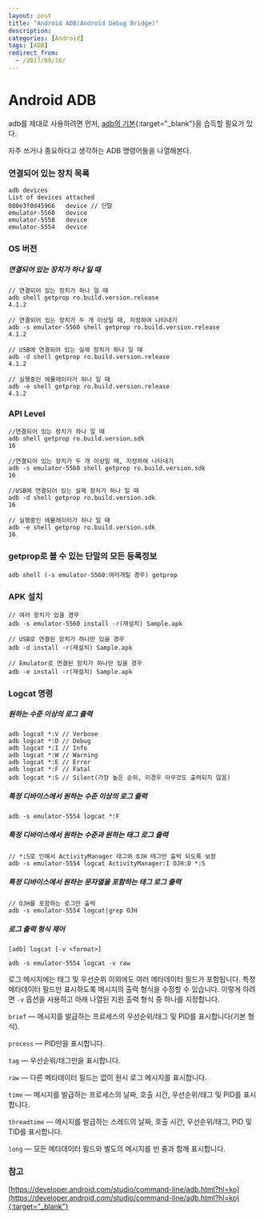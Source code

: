 ```yaml
---
layout: post
title: "Android ADB(Android Debug Bridge)"
description: 
categories: [Android]
tags: [ADB]
redirect_from:
  - /2017/09/16/
---
```


# Android ADB

adb를 제대로 사용하려면 먼저, [adb의 기본](https://developer.android.com/studio/command-line/adb.html?hl=ko){:target="_blank"}을 습득할 필요가 있다.

자주 쓰거나 중요하다고 생각하는 ADB 명령어들을 나열해본다.

### 연결되어 있는 장치 목록

```
adb devices
List of devices attached
080e3f0d45966	device // 단말
emulator-5560	device
emulator-5558	device
emulator-5554	device
```

### OS 버전

##### 연결되어 있는 장치가 하나 일 때

```
// 연결되어 있는 장치가 하나 일 때
adb shell getprop ro.build.version.release
4.1.2

// 연결되어 있는 장치가 두 개 이상일 때, 지정하여 나타내기
adb -s emulator-5560 shell getprop ro.build.version.release
4.1.2

// USB에 연결되어 있는 실제 장치가 하나 일 때
adb -d shell getprop ro.build.version.release 
4.1.2

// 실행중인 에뮬레이터가 하나 일 때
adb -e shell getprop ro.build.version.release 
4.1.2
```

### API Level

```
//연결되어 있는 장치가 하나 일 때
adb shell getprop ro.build.version.sdk
16

//연결되어 있는 장치가 두 개 이상일 때, 지정하여 나타내기
adb -s emulator-5560 shell getprop ro.build.version.sdk
16

//USB에 연결되어 있는 실제 장치가 하나 일 때
adb -d shell getprop ro.build.version.sdk
16

// 실행중인 에뮬레이터가 하나 일 때
adb -e shell getprop ro.build.version.sdk 
16
```

### getprop로 볼 수 있는 단말의 모든 등록정보

```
adb shell (-s emulator-5560:여러개일 경우) getprop
```

### APK 설치

```
// 여러 장치가 있을 경우
adb -s emulator-5560 install -r(재설치) Sample.apk

// USB로 연결된 장치가 하나만 있을 경우
adb -d install -r(재설치) Sample.apk

// Emulator로 연결된 장치가 하나만 있을 경우
adb -e install -r(재설치) Sample.apk
```

### Logcat 명령

##### 원하는 수준 이상의 로그 출력

```
adb logcat *:V // Verbose
adb logcat *:D // Debug
adb logcat *:I // Info
adb logcat *:W // Warning
adb logcat *:E // Error
adb logcat *:F // Fatal
adb logcat *:S // Silent(가장 높은 순위, 이경우 아무것도 출력되지 않음)
```

##### 특정 디바이스에서 원하는 수준 이상의 로그 출력

```
adb -s emulator-5554 logcat *:F
```

##### 특정 디바이스에서 원하는 수준과 원하는 태그 로그 출력

```
// *:S로 인해서 ActivityManager 태그와 OJH 태그만 출력 되도록 보장
adb -s emulator-5554 logcat ActivityManager:I OJH:D *:S
```

##### 특정 디바이스에서 원하는 문자열을 포함하는 태그 로그 출력

```
// OJH를 포함하는 로그만 출력
adb -s emulator-5554 logcat|grep OJH
```

##### 로그 출력 형식 제어

```
[adb] logcat [-v <format>]
```

```
adb -s emulator-5554 logcat -v raw
```

로그 메시지에는 태그 및 우선순위 이외에도 여러 메타데이터 필드가 포함됩니다. 특정 메타데이터 필드만 표시하도록 메시지의 출력 형식을 수정할 수 있습니다. 이렇게 하려면 `-v` 옵션을 사용하고 아래 나열된 지원 출력 형식 중 하나를 지정합니다.

`brief` — 메시지를 발급하는 프로세스의 우선순위/태그 및 PID를 표시합니다(기본 형식).

`process` — PID만을 표시합니다.

`tag` — 우선순위/태그만을 표시합니다.

`raw` — 다른 메타데이터 필드는 없이 원시 로그 메시지를 표시합니다.

`time` — 메시지를 발급하는 프로세스의 날짜, 호출 시간, 우선순위/태그 및 PID를 표시합니다.

`threadtime` — 메시지를 발급하는 스레드의 날짜, 호출 시간, 우선순위/태그, PID 및 TID를 표시합니다.

`long` — 모든 메타데이터 필드와 별도의 메시지를 빈 줄과 함께 표시합니다.

### 참고

[https://developer.android.com/studio/command-line/adb.html?hl=ko](https://developer.android.com/studio/command-line/adb.html?hl=ko){:target="_blank"}